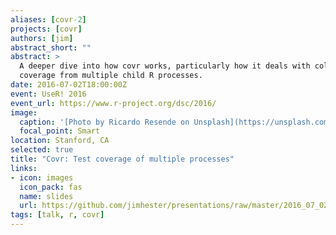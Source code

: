 ```yaml
---
aliases: [covr-2]
projects: [covr]
authors: [jim]
abstract_short: ""
abstract: >
  A deeper dive into how covr works, particularly how it deals with collecting
  coverage from multiple child R processes.
date: 2016-07-02T18:00:00Z
event: UseR! 2016
event_url: https://www.r-project.org/dsc/2016/
image:
  caption: '[Photo by Ricardo Resende on Unsplash](https://unsplash.com/photos/PqqJ340jrow)'
  focal_point: Smart
location: Stanford, CA
selected: true
title: "Covr: Test coverage of multiple processes"
links:
- icon: images
  icon_pack: fas
  name: slides
  url: https://github.com/jimhester/presentations/raw/master/2016_07_02-DSC-covr/covr-DSC.pdf
tags: [talk, r, covr]
---
```


